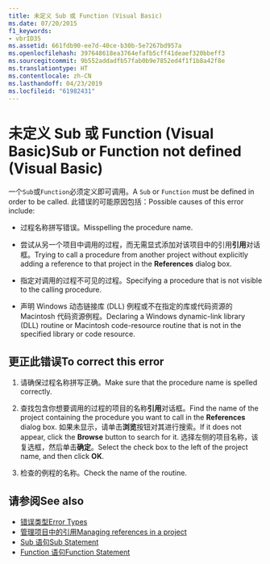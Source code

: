 ```yaml
---
title: 未定义 Sub 或 Function (Visual Basic)
ms.date: 07/20/2015
f1_keywords:
- vbrID35
ms.assetid: 661fdb90-ee7d-40ce-b30b-5e7267bd957a
ms.openlocfilehash: 397648618ea3764efafb5cff41deaef320bbeff3
ms.sourcegitcommit: 9b552addadfb57fab0b9e7852ed4f1f1b8a42f8e
ms.translationtype: HT
ms.contentlocale: zh-CN
ms.lasthandoff: 04/23/2019
ms.locfileid: "61982431"
---
```

# <a name="sub-or-function-not-defined-visual-basic"></a><span data-ttu-id="845bc-102">未定义 Sub 或 Function (Visual Basic)</span><span class="sxs-lookup"><span data-stu-id="845bc-102">Sub or Function not defined (Visual Basic)</span></span>
<span data-ttu-id="845bc-103">一个`Sub`或`Function`必须定义即可调用。</span><span class="sxs-lookup"><span data-stu-id="845bc-103">A `Sub` or `Function` must be defined in order to be called.</span></span> <span data-ttu-id="845bc-104">此错误的可能原因包括：</span><span class="sxs-lookup"><span data-stu-id="845bc-104">Possible causes of this error include:</span></span>  
  
- <span data-ttu-id="845bc-105">过程名称拼写错误。</span><span class="sxs-lookup"><span data-stu-id="845bc-105">Misspelling the procedure name.</span></span>  
  
- <span data-ttu-id="845bc-106">尝试从另一个项目中调用的过程，而无需显式添加对该项目中的引用**引用**对话框。</span><span class="sxs-lookup"><span data-stu-id="845bc-106">Trying to call a procedure from another project without explicitly adding a reference to that project in the **References** dialog box.</span></span>  
  
- <span data-ttu-id="845bc-107">指定对调用的过程不可见的过程。</span><span class="sxs-lookup"><span data-stu-id="845bc-107">Specifying a procedure that is not visible to the calling procedure.</span></span>  
  
- <span data-ttu-id="845bc-108">声明 Windows 动态链接库 (DLL) 例程或不在指定的库或代码资源的 Macintosh 代码资源例程。</span><span class="sxs-lookup"><span data-stu-id="845bc-108">Declaring a Windows dynamic-link library (DLL) routine or Macintosh code-resource routine that is not in the specified library or code resource.</span></span>  
  
## <a name="to-correct-this-error"></a><span data-ttu-id="845bc-109">更正此错误</span><span class="sxs-lookup"><span data-stu-id="845bc-109">To correct this error</span></span>  
  
1. <span data-ttu-id="845bc-110">请确保过程名称拼写正确。</span><span class="sxs-lookup"><span data-stu-id="845bc-110">Make sure that the procedure name is spelled correctly.</span></span>  
  
2. <span data-ttu-id="845bc-111">查找包含你想要调用的过程的项目的名称**引用**对话框。</span><span class="sxs-lookup"><span data-stu-id="845bc-111">Find the name of the project containing the procedure you want to call in the **References** dialog box.</span></span> <span data-ttu-id="845bc-112">如果未显示，请单击**浏览**按钮对其进行搜索。</span><span class="sxs-lookup"><span data-stu-id="845bc-112">If it does not appear, click the **Browse** button to search for it.</span></span> <span data-ttu-id="845bc-113">选择左侧的项目名称，该复选框，然后单击**确定**。</span><span class="sxs-lookup"><span data-stu-id="845bc-113">Select the check box to the left of the project name, and then click **OK**.</span></span>  
  
3. <span data-ttu-id="845bc-114">检查的例程的名称。</span><span class="sxs-lookup"><span data-stu-id="845bc-114">Check the name of the routine.</span></span>  
  
## <a name="see-also"></a><span data-ttu-id="845bc-115">请参阅</span><span class="sxs-lookup"><span data-stu-id="845bc-115">See also</span></span>

- [<span data-ttu-id="845bc-116">错误类型</span><span class="sxs-lookup"><span data-stu-id="845bc-116">Error Types</span></span>](../../../visual-basic/programming-guide/language-features/error-types.md)
- [<span data-ttu-id="845bc-117">管理项目中的引用</span><span class="sxs-lookup"><span data-stu-id="845bc-117">Managing references in a project</span></span>](/visualstudio/ide/managing-references-in-a-project)
- [<span data-ttu-id="845bc-118">Sub 语句</span><span class="sxs-lookup"><span data-stu-id="845bc-118">Sub Statement</span></span>](../../../visual-basic/language-reference/statements/sub-statement.md)
- [<span data-ttu-id="845bc-119">Function 语句</span><span class="sxs-lookup"><span data-stu-id="845bc-119">Function Statement</span></span>](../../../visual-basic/language-reference/statements/function-statement.md)
